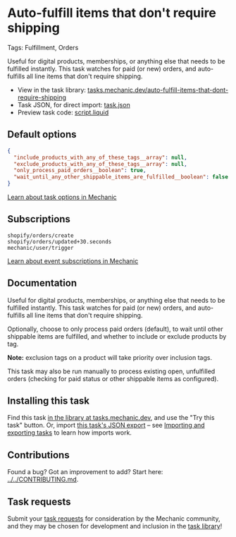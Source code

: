 # Auto-fulfill items that don't require shipping

Tags: Fulfillment, Orders

Useful for digital products, memberships, or anything else that needs to be fulfilled instantly. This task watches for paid (or new) orders, and auto-fulfills all line items that don't require shipping.

* View in the task library: [tasks.mechanic.dev/auto-fulfill-items-that-dont-require-shipping](https://tasks.mechanic.dev/auto-fulfill-items-that-dont-require-shipping)
* Task JSON, for direct import: [task.json](../../tasks/auto-fulfill-items-that-dont-require-shipping.json)
* Preview task code: [script.liquid](./script.liquid)

## Default options

```json
{
  "include_products_with_any_of_these_tags__array": null,
  "exclude_products_with_any_of_these_tags__array": null,
  "only_process_paid_orders__boolean": true,
  "wait_until_any_other_shippable_items_are_fulfilled__boolean": false
}
```

[Learn about task options in Mechanic](https://learn.mechanic.dev/core/tasks/options)

## Subscriptions

```liquid
shopify/orders/create
shopify/orders/updated+30.seconds
mechanic/user/trigger
```

[Learn about event subscriptions in Mechanic](https://learn.mechanic.dev/core/tasks/subscriptions)

## Documentation

Useful for digital products, memberships, or anything else that needs to be fulfilled instantly. This task watches for paid (or new) orders, and auto-fulfills all line items that don't require shipping.

Optionally, choose to only process paid orders (default), to wait until other shippable items are fulfilled, and whether to include or exclude products by tag.

**Note:** exclusion tags on a product will take priority over inclusion tags.

This task may also be run manually to process existing open, unfulfilled orders (checking for paid status or other shippable items as configured).

## Installing this task

Find this task [in the library at tasks.mechanic.dev](https://tasks.mechanic.dev/auto-fulfill-items-that-dont-require-shipping), and use the "Try this task" button. Or, import [this task's JSON export](../../tasks/auto-fulfill-items-that-dont-require-shipping.json) – see [Importing and exporting tasks](https://learn.mechanic.dev/core/tasks/import-and-export) to learn how imports work.

## Contributions

Found a bug? Got an improvement to add? Start here: [../../CONTRIBUTING.md](../../CONTRIBUTING.md).

## Task requests

Submit your [task requests](https://mechanic.canny.io/task-requests) for consideration by the Mechanic community, and they may be chosen for development and inclusion in the [task library](https://tasks.mechanic.dev/)!
